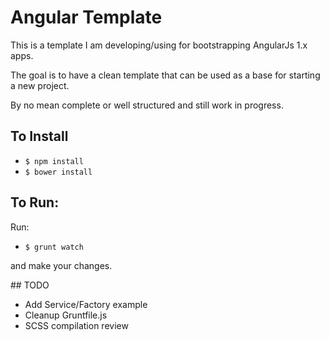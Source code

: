 # Angular Template

This is a template I am developing/using for bootstrapping AngularJs 1.x apps.

The goal is to have a clean template that can be used as a base for starting a new project.

By no mean complete or well structured and still work in progress.

## To Install

- `$ npm install`
- `$ bower install`

## To Run:

Run:

- `$ grunt watch`

and make your changes.



## TODO
- Add Service/Factory example
- Cleanup Gruntfile.js
- SCSS compilation review
